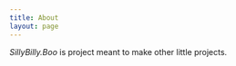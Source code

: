 ```yaml
---
title: About
layout: page
---
```


*SillyBilly.Boo* is project meant to make other little projects.
